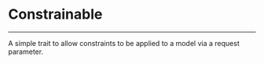 # Constrainable
---
A simple trait to allow constraints to be applied to a model via a request parameter.
